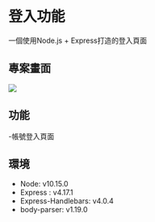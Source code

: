 # 登入功能
一個使用Node.js + Express打造的登入頁面

## 專案畫面
![](https://i.imgur.com/qrpkMhG.jpg)

## 功能
-帳號登入頁面

## 環境
* Node: v10.15.0
* Express : v4.17.1
* Express-Handlebars: v4.0.4
* body-parser: v1.19.0